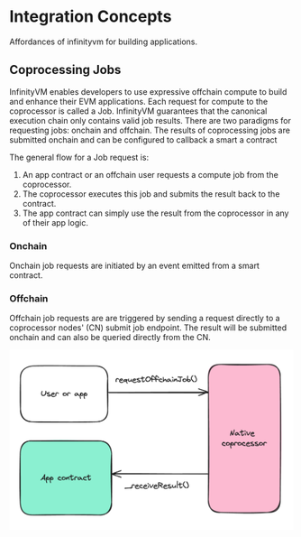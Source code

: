 # Integration Concepts

Affordances of infinityvm for building applications.

## Coprocessing Jobs

InfinityVM enables developers to use expressive offchain compute to build and enhance their EVM applications. Each request for compute to the coprocessor is called a Job. InfinityVM guarantees that the canonical execution chain only contains valid job results. There are two paradigms for requesting jobs: onchain and offchain. The results of coprocessing jobs are submitted onchain and can be configured to callback a smart a contract

The general flow for a Job request is:

1. An app contract or an offchain user requests a compute job from the coprocessor.
2. The coprocessor executes this job and submits the result back to the contract.
3. The app contract can simply use the result from the coprocessor in any of their app logic.

### Onchain

Onchain job requests are initiated by an event emitted from a smart contract. 


### Offchain

Offchain job requests are are triggered by sending a request directly to a coprocessor nodes' (CN) submit job endpoint. The result will be submitted onchain and can also be queried directly from the CN.

![offchain job request](../assets/offchain-request.png)